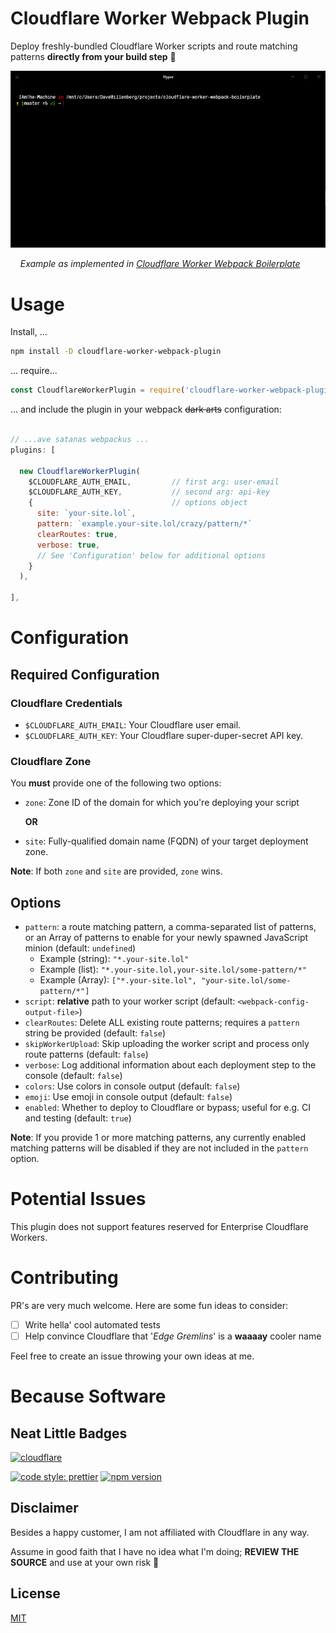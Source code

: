 # Cloudflare Worker Webpack Plugin

Deploy freshly-bundled Cloudflare Worker scripts and route matching patterns **directly from your build step** 🚀

![Example use in Cloudflare Worker Webpack Boilerplate](.github/cf-worker-webpack-boilerplate-deploy.gif?raw=true)

&nbsp;&nbsp;&nbsp;&nbsp;_Example as implemented in [Cloudflare Worker Webpack Boilerplate](https://github.com/detroitenglish/cloudflare-worker-webpack-boilerplate)_

# Usage

Install, ...
````bash
npm install -D cloudflare-worker-webpack-plugin
````

... require...

````javascript
const CloudflareWorkerPlugin = require('cloudflare-worker-webpack-plugin');
````

... and include the plugin in your webpack ~~dark arts~~ configuration:

````javascript

// ...ave satanas webpackus ...
plugins: [

  new CloudflareWorkerPlugin(
    $CLOUDFLARE_AUTH_EMAIL,         // first arg: user-email
    $CLOUDFLARE_AUTH_KEY,           // second arg: api-key
    {                               // options object
      site: `your-site.lol`,
      pattern: `example.your-site.lol/crazy/pattern/*`
      clearRoutes: true,
      verbose: true,
      // See 'Configuration' below for additional options
    }
  ),

],

````

# Configuration

## Required Configuration

### Cloudflare Credentials

* `$CLOUDFLARE_AUTH_EMAIL`: Your Cloudflare user email.
* `$CLOUDFLARE_AUTH_KEY`: Your Cloudflare super-duper-secret API key.

### Cloudflare Zone

You **must** provide one of the following two options:

* `zone`: Zone ID of the domain for which you're deploying your script

  **OR**

* `site`: Fully-qualified domain name (FQDN) of your target deployment zone.

**Note**: If both `zone` and `site` are provided, `zone` wins.

## Options

* `pattern`: a route matching pattern, a comma-separated list of patterns, or an Array of patterns to enable for your newly spawned JavaScript minion (default: `undefined`)
  - Example (string): `"*.your-site.lol"`
  - Example (list): `"*.your-site.lol,your-site.lol/some-pattern/*"`
  - Example (Array): `["*.your-site.lol", "your-site.lol/some-pattern/*"]`
* `script`: **relative** path to your worker script (default: `<webpack-config-output-file>`)
* `clearRoutes`: Delete ALL existing route patterns; requires a `pattern` string be provided (default: `false`)
* `skipWorkerUpload`: Skip uploading the worker script and process only route patterns (default: `false`)
* `verbose`: Log additional information about each deployment step to the console (default: `false`)
* `colors`: Use colors in console output (default: `false`)
* `emoji`: Use emoji in console output (default: `false`)
* `enabled`: Whether to deploy to Cloudflare or bypass; useful for e.g. CI and testing (default: `true`)

**Note**: If you provide 1 or more matching patterns, any currently enabled matching patterns will be disabled if they are not included in the `pattern` option.


# Potential Issues

This plugin does not support features reserved for Enterprise Cloudflare Workers.


# Contributing

PR's are very much welcome. Here are some fun ideas to consider:

- [ ] Write hella' cool automated tests
- [ ] Help convince Cloudflare that '_Edge Gremlins_' is a **waaaay** cooler name

Feel free to create an issue throwing your own ideas at me.

# Because Software

## Neat Little Badges
[![cloudflare](https://www.cloudflare.com/media/images/web-badges/cf-web-badges-g-gray.png)](https://developers.cloudflare.com/workers/)


[![code style: prettier](https://img.shields.io/badge/code_style-prettier-ff69b4.svg?style=flat-square)](https://github.com/prettier/prettier) [![npm version](https://badge.fury.io/js/cloudflare-worker-webpack-plugin.svg)](https://badge.fury.io/js/cloudflare-worker-webpack-plugin)


## Disclaimer
Besides a happy customer, I am not affiliated with Cloudflare in any way.

Assume in good faith that I have no idea what I'm doing; **REVIEW THE SOURCE** and use at your own risk 🙈

## License
[MIT](./LICENSE)
